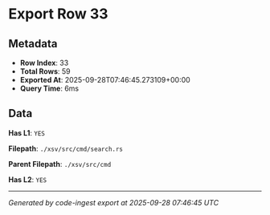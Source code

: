 # Export Row 33

## Metadata

- **Row Index**: 33
- **Total Rows**: 59
- **Exported At**: 2025-09-28T07:46:45.273109+00:00
- **Query Time**: 6ms

## Data

**Has L1**: `YES`

**Filepath**: `./xsv/src/cmd/search.rs`

**Parent Filepath**: `./xsv/src/cmd`

**Has L2**: `YES`

---

*Generated by code-ingest export at 2025-09-28 07:46:45 UTC*
